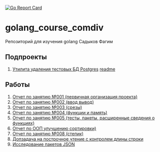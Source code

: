 [![Go Report Card](https://goreportcard.com/badge/github.com/comdiv/golang_course_comdiv)](https://goreportcard.com/report/github.com/comdiv/golang_course_comdiv)

# golang_course_comdiv

Репозиторий для изучения golang Садыков Фагим

## Подпроекты

1. [Утилита удаления тестовых БД Postgres](./cmd/cleantestdb/cleantestdb.go) [readme](./cmd/cleantestdb/README.md)

## Работы

1. [Отчет по занятию №001 (первичная организация проекта)](./doc/lesson001_report.md)
1. [Отчет по занятию №002 (ввод вывод)](./doc/lesson002_report.md)
1. [Отчет по занятию №003 (срезы)](./doc/lesson003_report.md)
1. [Отчет по занятию №004 (функции и память)](./doc/lesson004_report.md)
1. [Отчет по занятию №005 (тесты, пакеты, расширенные сведения о функциях)](./doc/lesson005_report.md)
1. [Отчет по ООП улучшению сортировки)](./doc/fixed_sorted_oop_report.md)
1. [Отчет по занятию №008 (степик)](./doc/lesson008_report.md)
1. [Допзадача на построчное чтение с контролем длины строки](doc/scanlargefile.md)
1. [Исследование пакетов JSON](./internal/investigatejson/README.md)







